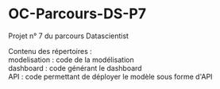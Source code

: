 # OC-Parcours-DS-P7
Projet n° 7 du parcours Datascientist

Contenu des répertoires :  
modelisation : code de la modélisation  
dashboard : code générant le dashboard  
API : code permettant de déployer le modèle sous forme d'API  
